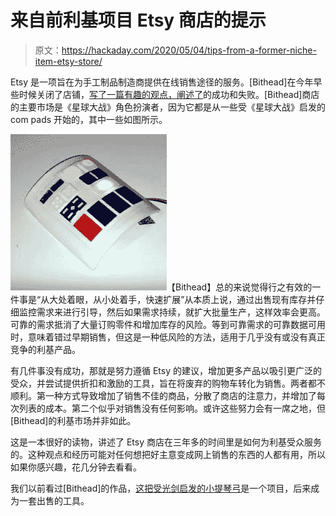 # 来自前利基项目 Etsy 商店的提示

> 原文：<https://hackaday.com/2020/05/04/tips-from-a-former-niche-item-etsy-store/>

Etsy 是一项旨在为手工制品制造商提供在线销售途径的服务。[Bithead]在今年早些时候关闭了店铺，[写了一篇有趣的观点，阐述了](https://bithead942.wordpress.com/2020/01/01/shutting-down-my-etsy-store/)的成功和失败。[Bithead]商店的主要市场是《星球大战》角色扮演者，因为它都是从一些受《星球大战》启发的 com pads 开始的，其中一些如图所示。

[![](img/a7724e9000986f25c5d407ab03040b54.png)](https://hackaday.com/wp-content/uploads/2020/04/Comm-pad-with-battery-pack.jpg)【Bithead】总的来说觉得行之有效的一件事是“从大处着眼，从小处着手，快速扩展”从本质上说，通过出售现有库存并仔细监控需求来进行引导，然后如果需求持续，就扩大批量生产，这样效率会更高。可靠的需求抵消了大量订购零件和增加库存的风险。等到可靠需求的可靠数据可用时，意味着错过早期销售，但这是一种低风险的方法，适用于几乎没有或没有真正竞争的利基产品。

有几件事没有成功，那就是努力遵循 Etsy 的建议，增加更多产品以吸引更广泛的受众，并尝试提供折扣和激励的工具，旨在将废弃的购物车转化为销售。两者都不顺利。第一种方式导致增加了销售不佳的商品，分散了商店的注意力，并增加了每次列表的成本。第二个似乎对销售没有任何影响。或许这些努力会有一席之地，但[Bithead]的利基市场并非如此。

这是一本很好的读物，讲述了 Etsy 商店在三年多的时间里是如何为利基受众服务的。这种观点和经历可能对任何想把好主意变成网上销售的东西的人都有用，所以如果你感兴趣，花几分钟去看看。

我们以前看过[Bithead]的作品，[这把受光剑启发的小提琴弓](https://hackaday.com/2017/01/22/a-violin-bow-lightsaber/)是一个项目，后来成为一套出售的工具。